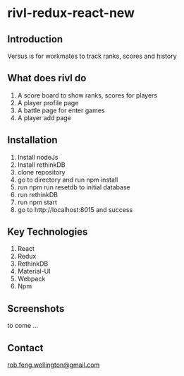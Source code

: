 # rivl-redux-react-new
## Introduction
Versus is for workmates to track ranks, scores and history

## What does rivl do
1. A score board to show ranks, scores for players
2. A player profile page
3. A battle page for enter games
4. A player add page

## Installation
1. Install nodeJs
2. Install rethinkDB
3. clone repository
4. go to directory and run npm install
5. run npm run resetdb to initial database
6. run rethinkDB
7. run npm start
8. go to http://localhost:8015 and success

## Key Technologies
1. React
2. Redux
3. RethinkDB
4. Material-UI
4. Webpack
5. Npm

## Screenshots
to come ...

## Contact
rob.feng.wellington@gmail.com
